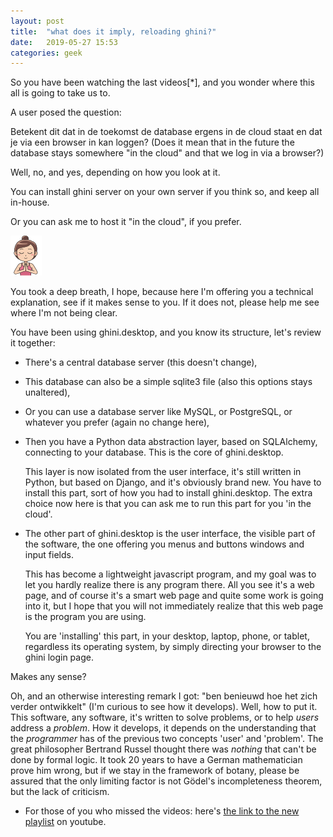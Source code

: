 ```yaml
---
layout: post
title:  "what does it imply, reloading ghini?"
date:   2019-05-27 15:53
categories: geek
---
```


So you have been watching the last videos[*], and you wonder where this all is going to take us to.

A user posed the question:

Betekent dit dat in de toekomst de database ergens in de cloud staat en dat je via een browser in kan loggen?
(Does it mean that in the future the database stays somewhere "in the cloud" and that we log in via a browser?)

Well, no, and yes, depending on how you look at it.

You can install ghini server on your own server if you think so, and keep all in-house.

Or you can ask me to host it "in the cloud", if you prefer.

![freedom](/images/meditate-64.png)

You took a deep breath, I hope, because here I'm offering you a technical
explanation, see if it makes sense to you.  If it does not, please help me
see where I'm not being clear.

You have been using ghini.desktop, and you know its structure, let's review
it together:

- There's a central database server (this doesn't change),

- This database can also be a simple sqlite3 file (also this options stays
  unaltered), 
  
- Or you can use a database server like MySQL, or PostgreSQL, or whatever
  you prefer (again no change here),

- Then you have a Python data abstraction layer, based on SQLAlchemy,
  connecting to your database.  This is the core of ghini.desktop.

  This layer is now isolated from the user interface, it's still written in
  Python, but based on Django, and it's obviously brand new.  You have to
  install this part, sort of how you had to install ghini.desktop.  The
  extra choice now here is that you can ask me to run this part for you 'in
  the cloud'.

- The other part of ghini.desktop is the user interface, the visible part of
  the software, the one offering you menus and buttons windows and input
  fields.

  This has become a lightweight javascript program, and my goal was to let
  you hardly realize there is any program there.  All you see it's a web
  page, and of course it's a smart web page and quite some work is going
  into it, but I hope that you will not immediately realize that this web
  page is the program you are using.
 
  You are 'installing' this part, in your desktop, laptop, phone, or tablet,
  regardless its operating system, by simply directing your browser to the
  ghini login page.

Makes any sense?

Oh, and an otherwise interesting remark I got: "ben benieuwd hoe het zich
verder ontwikkelt" (I'm curious to see how it develops).  Well, how to put
it.  This software, any software, it's written to solve problems, or to help
*users* address a *problem*.  How it develops, it depends on the
understanding that the *programmer* has of the previous two concepts 'user'
and 'problem'.  The great philosopher Bertrand Russel thought there was
*nothing* that can't be done by formal logic.  It took 20 years to have a
German mathematician prove him wrong, but if we stay in the framework of
botany, please be assured that the only limiting factor is not Gödel's
incompleteness theorem, but the lack of criticism.

* For those of you who missed the videos: here's [the link to the new
  playlist](https://www.youtube.com/playlist?list=PLtYRCnAxpinVw9AHl4fNXa15cekxebs9o)
  on youtube.

